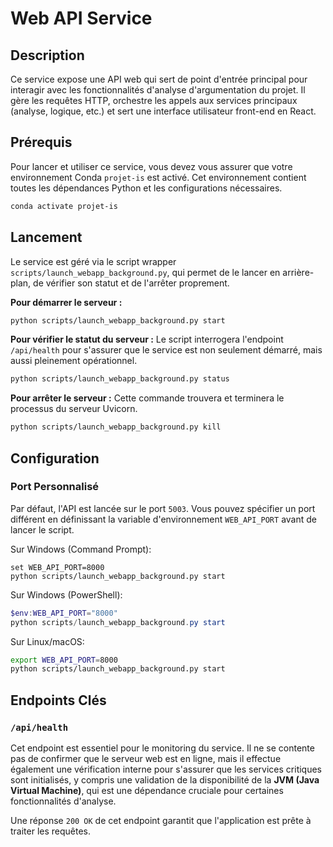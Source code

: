 # Web API Service

## Description

Ce service expose une API web qui sert de point d'entrée principal pour interagir avec les fonctionnalités d'analyse d'argumentation du projet. Il gère les requêtes HTTP, orchestre les appels aux services principaux (analyse, logique, etc.) et sert une interface utilisateur front-end en React.

## Prérequis

Pour lancer et utiliser ce service, vous devez vous assurer que votre environnement Conda `projet-is` est activé. Cet environnement contient toutes les dépendances Python et les configurations nécessaires.

```bash
conda activate projet-is
```

## Lancement

Le service est géré via le script wrapper `scripts/launch_webapp_background.py`, qui permet de le lancer en arrière-plan, de vérifier son statut et de l'arrêter proprement.

**Pour démarrer le serveur :**
```bash
python scripts/launch_webapp_background.py start
```

**Pour vérifier le statut du serveur :**
Le script interrogera l'endpoint `/api/health` pour s'assurer que le service est non seulement démarré, mais aussi pleinement opérationnel.
```bash
python scripts/launch_webapp_background.py status
```

**Pour arrêter le serveur :**
Cette commande trouvera et terminera le processus du serveur Uvicorn.
```bash
python scripts/launch_webapp_background.py kill
```

## Configuration

### Port Personnalisé

Par défaut, l'API est lancée sur le port `5003`. Vous pouvez spécifier un port différent en définissant la variable d'environnement `WEB_API_PORT` avant de lancer le script.

Sur Windows (Command Prompt):
```batch
set WEB_API_PORT=8000
python scripts/launch_webapp_background.py start
```

Sur Windows (PowerShell):
```powershell
$env:WEB_API_PORT="8000"
python scripts/launch_webapp_background.py start
```

Sur Linux/macOS:
```bash
export WEB_API_PORT=8000
python scripts/launch_webapp_background.py start
```

## Endpoints Clés

### `/api/health`

Cet endpoint est essentiel pour le monitoring du service. Il ne se contente pas de confirmer que le serveur web est en ligne, mais il effectue également une vérification interne pour s'assurer que les services critiques sont initialisés, y compris une validation de la disponibilité de la **JVM (Java Virtual Machine)**, qui est une dépendance cruciale pour certaines fonctionnalités d'analyse.

Une réponse `200 OK` de cet endpoint garantit que l'application est prête à traiter les requêtes.